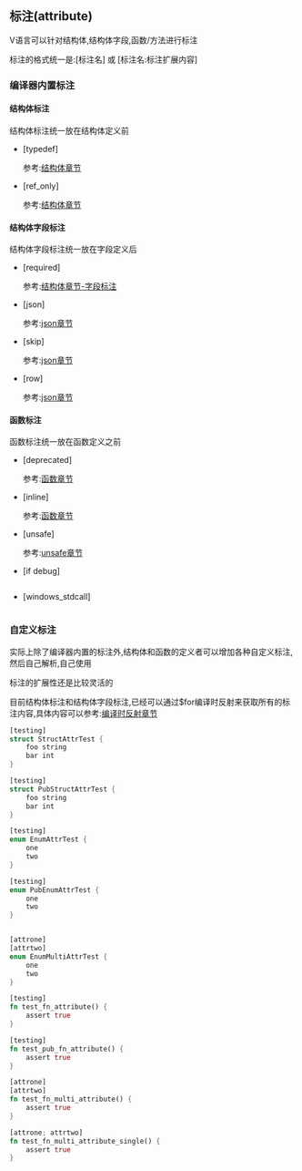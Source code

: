 ## 标注(attribute)

V语言可以针对结构体,结构体字段,函数/方法进行标注

标注的格式统一是:[标注名] 或 [标注名:标注扩展内容]

### 编译器内置标注

#### 结构体标注

结构体标注统一放在结构体定义前

- [typedef]

  参考:[结构体章节](struct.md)
  
- [ref_only]

  参考:[结构体章节](struct.md)

#### 结构体字段标注

结构体字段标注统一放在字段定义后

- [required]

  参考:[结构体章节-字段标注](struct.md)
  
- [json]

  参考:[json章节](json.md)
  
- [skip]

  参考:[json章节](json.md)
  
- [row]

  参考:[json章节](json.md)

#### 函数标注

函数标注统一放在函数定义之前

- [deprecated]

  参考:[函数章节](fn.md)
  
- [inline]

  参考:[函数章节](fn.md)

- [unsafe]

  参考:[unsafe章节](unsafe.md)

- [if debug]

  ```go
  
  ```

- [windows_stdcall]

  ```go
  
  ```

### 自定义标注

实际上除了编译器内置的标注外,结构体和函数的定义者可以增加各种自定义标注,然后自己解析,自己使用

标注的扩展性还是比较灵活的

目前结构体标注和结构体字段标注,已经可以通过$for编译时反射来获取所有的标注内容,具体内容可以参考:[编译时反射章节](crossplatform.md)

```rust
[testing]
struct StructAttrTest {
	foo string
	bar int
}

[testing]
struct PubStructAttrTest {
	foo string
	bar int
}

[testing]
enum EnumAttrTest {
	one
	two
}

[testing]
enum PubEnumAttrTest {
	one
	two
}


[attrone]
[attrtwo]
enum EnumMultiAttrTest {
	one
	two
}

[testing]
fn test_fn_attribute() {
	assert true
}

[testing]
fn test_pub_fn_attribute() {
	assert true
}

[attrone]
[attrtwo]
fn test_fn_multi_attribute() {
	assert true
}

[attrone; attrtwo]
fn test_fn_multi_attribute_single() {
	assert true
}

```

